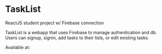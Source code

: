 # TaskList

ReactJS student project w/ Firebase connection

TaskList is a webapp that uses Firebase to manage authentication and db. Users can signup, signin, add tasks to their lists, or edit existing tasks.

Available at:

